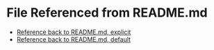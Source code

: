 # File Referenced from README.md

- [Reference back to README.md, explicit](/README.md)
- [Reference back to README.md, default](/)
